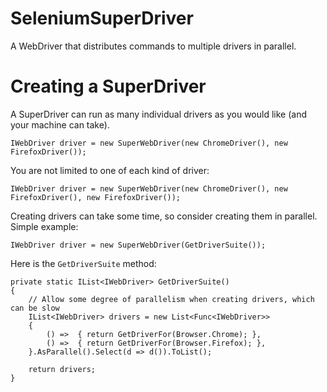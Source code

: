 # SeleniumSuperDriver
A WebDriver that distributes commands to multiple drivers in parallel.


Creating a SuperDriver
===

A SuperDriver can run as many individual drivers as you would like (and your machine can take).

```IWebDriver driver = new SuperWebDriver(new ChromeDriver(), new FirefoxDriver());```

You are not limited to one of each kind of driver:

```IWebDriver driver = new SuperWebDriver(new ChromeDriver(), new FirefoxDriver(), new FirefoxDriver());```

Creating drivers can take some time, so consider creating them in parallel. Simple example:

```
IWebDriver driver = new SuperWebDriver(GetDriverSuite());
```

Here is the ```GetDriverSuite``` method:

```
private static IList<IWebDriver> GetDriverSuite()
{
    // Allow some degree of parallelism when creating drivers, which can be slow
    IList<IWebDriver> drivers = new List<Func<IWebDriver>>
    {
        () =>  { return GetDriverFor(Browser.Chrome); },
        () =>  { return GetDriverFor(Browser.Firefox); },
    }.AsParallel().Select(d => d()).ToList();

    return drivers;
}
```
